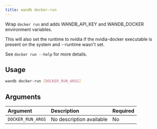 ```yaml
---
title: wandb docker-run
---
```


Wrap `docker run` and adds WANDB_API_KEY and WANDB_DOCKER environment variables.

This will also set the runtime to nvidia if the nvidia-docker executable is present on the system and --runtime wasn't set.

See `docker run --help` for more details.

## Usage

```bash
wandb docker-run [DOCKER_RUN_ARGS]
```

## Arguments

| Argument | Description | Required |
| :--- | :--- | :--- |
| `DOCKER_RUN_ARGS` | No description available | No |
